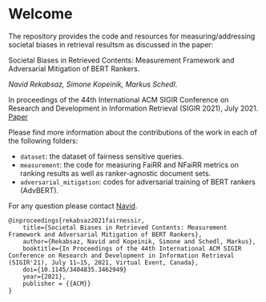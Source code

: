 # Welcome

The repository provides the code and resources for measuring/addressing societal biases in retrieval resultsm as discussed in the paper:

Societal Biases in Retrieved Contents: Measurement Framework and Adversarial Mitigation of BERT Rankers. 

*Navid Rekabsaz, Simone Kopeinik, Markus Schedl*. 

In proceedings of the 44th International ACM SIGIR Conference on Research and Development in Information Retrieval (SIGIR 2021), July 2021.
[Paper](https://arxiv.org/abs/2104.13640)

Please find more information about the contributions of the work in each of the following folders:

- `dataset`: the dataset of fairness sensitive queries.
- `measurement`: the code for measuring FaiRR and NFaiRR metrics on ranking results as well as ranker-agnostic document sets. 
- `adversarial_mitigation`: codes for adversarial training of BERT rankers (AdvBERT).

For any question please contact [Navid](mailto:navid.rekabsaz@jku.at).

```
@inproceedings{rekabsaz2021fairnessir,
    title={Societal Biases in Retrieved Contents: Measurement Framework and Adversarial Mitigation of BERT Rankers},
    author={Rekabsaz, Navid and Kopeinik, Simone and Schedl, Markus},
    booktitle={In Proceedings of the 44th International ACM SIGIR Conference on Research and Development in Information Retrieval (SIGIR'21), July 11–15, 2021, Virtual Event, Canada},
    doi={10.1145/3404835.3462949}
    year={2021},
    publisher = {{ACM}}
}
```

